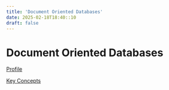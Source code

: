 ```yaml
---
title: 'Document Oriented Databases'
date: 2025-02-18T18:40::10
draft: false
---
```


# Document Oriented Databases

[Profile](Document%20Oriented%20Databases%20e4a5d9654bc64aba9dbd6a7b2097bda5/Profile%20694f35c2672a4b72a1956e8c0919a277.md)

[Key Concepts](Document%20Oriented%20Databases%20e4a5d9654bc64aba9dbd6a7b2097bda5/Key%20Concepts%20aff598953ccc4865bc9373635fe5b137.md)
